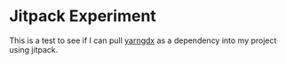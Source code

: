 # Jitpack Experiment

This is a test to see if I can pull [yarngdx](https://github.com/kyperbelt/YarnGdx) as a dependency into my project using jitpack.
